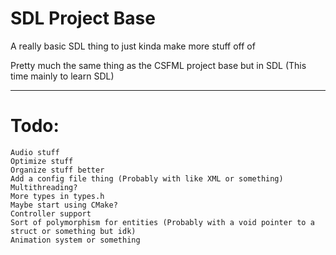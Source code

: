 # SDL Project Base
A really basic SDL thing to just kinda make more stuff off of

Pretty much the same thing as the CSFML project base but in SDL (This time mainly to learn SDL)<br>

---

# Todo:

`Audio stuff`<br>
`Optimize stuff`<br>
`Organize stuff better`<br>
`Add a config file thing (Probably with like XML or something)`<br>
`Multithreading?`<br>
`More types in types.h`<br>
`Maybe start using CMake?`<br>
`Controller support`<br>
`Sort of polymorphism for entities (Probably with a void pointer to a struct or something but idk)`<br>
`Animation system or something`<br>
